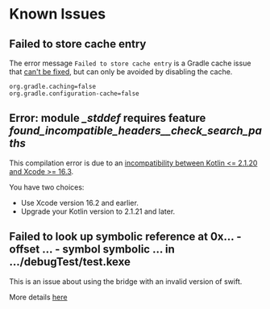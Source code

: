 # Known Issues

## Failed to store cache entry

The error message `Failed to store cache entry` is a Gradle cache issue that [can't be fixed](https://github.com/frankois944/spm4Kmp/issues/89), but can only be avoided by disabling the cache.

```
org.gradle.caching=false
org.gradle.configuration-cache=false
```

## Error: module *_stddef* requires feature *found_incompatible_headers__check_search_paths*

This compilation error is due to an [incompatibility between Kotlin <= 2.1.20 and Xcode >= 16.3](https://youtrack.jetbrains.com/issue/KT-76460/Kotlin-Native-iOS-build-error-with-Xcode-16.3-iPhoneOS18.4.sdk-due-to-incorrectly-set-up-search-paths).

You have two choices:

- Use Xcode version 16.2 and earlier.
- Upgrade your Kotlin version to 2.1.21 and later.

## Failed to look up symbolic reference at 0x... - offset ... - symbol symbolic ... in .../debugTest/test.kexe

This is an issue about using the bridge with an invalid version of swift.

More details [here](./tips.md#support-concurrency-in-kmp-ios-test)
